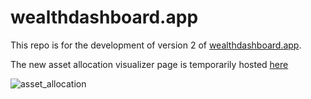 # wealthdashboard.app

This repo is for the development of version 2 of [wealthdashboard.app](https://www.wealthdashboard.app/). 

The new asset allocation visualizer page is temporarily hosted [here](https://assetallocation.pythonanywhere.com/)

![asset_allocation](https://user-images.githubusercontent.com/72614349/103412086-bf019f00-4b30-11eb-8420-d3b128b673dc.png)
